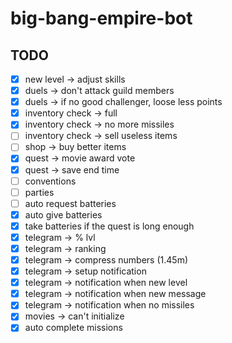 # big-bang-empire-bot

## TODO

- [x] new level -> adjust skills
- [x] duels -> don't attack guild members
- [x] duels -> if no good challenger, loose less points
- [x] inventory check -> full
- [x] inventory check -> no more missiles
- [ ] inventory check -> sell useless items
- [ ] shop -> buy better items
- [x] quest -> movie award vote
- [x] quest -> save end time
- [ ] conventions
- [ ] parties
- [ ] auto request batteries
- [x] auto give batteries
- [x] take batteries if the quest is long enough
- [x] telegram -> % lvl
- [x] telegram -> ranking
- [x] telegram -> compress numbers (1.45m)
- [x] telegram -> setup notification
- [x] telegram -> notification when new level
- [x] telegram -> notification when new message
- [x] telegram -> notification when no missiles
- [x] movies -> can't initialize
- [x] auto complete missions
